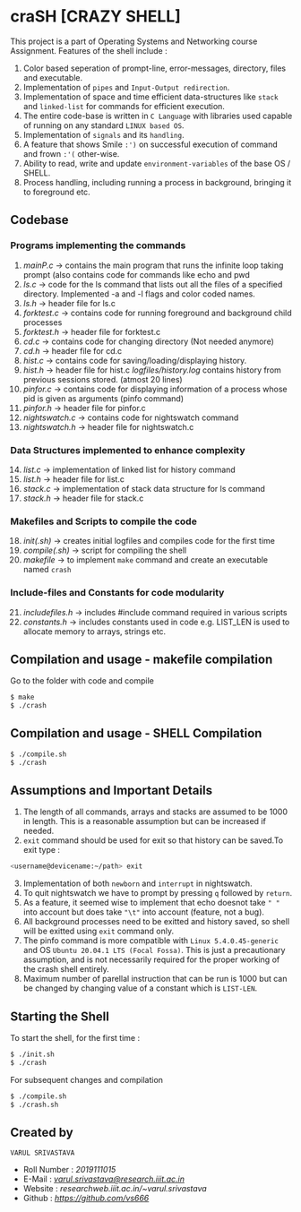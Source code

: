 # craSH [CRAZY SHELL] 
This project is a part of Operating Systems and Networking course Assignment.
Features of the shell include :

1. Color based seperation of prompt-line, error-messages, directory, files and executable. 
2. Implementation of `pipes` and `Input-Output redirection`.
3. Implementation of space and time efficient data-structures like `stack` and `linked-list` for commands for efficient execution.
4. The entire code-base is written in `C Language` with libraries used capable of running on any standard `LINUX based OS`.
5. Implementation of  `signals` and its `handling`.
6. A feature that shows Smile `:')` on successful execution of command and frown `:'(` other-wise.
7. Ability to read, write and update `environment-variables` of the base OS / SHELL.
8. Process handling, including running a process in background, bringing it to foreground etc.


## Codebase 

### Programs implementing the commands

1.  *mainP.c*       -> contains the main program that runs the infinite loop taking prompt (also contains code for commands like echo and pwd
2.  *ls.c*          -> code for the ls command that lists out all the files of a specified directory. Implemented -a and -l flags and color coded names.
3.  *ls.h*          -> header file for ls.c
4.  *forktest.c*    -> contains code for running foreground and background child processes
5.  *forktest.h*    -> header file for forktest.c
6.  *cd.c*          -> contains code for changing directory (Not needed anymore)
7.  *cd.h*          -> header file for cd.c
8.  *hist.c*        -> contains code for saving/loading/displaying history.
9.  *hist.h*        -> header file for hist.c
*logfiles/history.log* contains history from previous sessions stored. (atmost 20 lines)
10. *pinfor.c*      -> contains code for displaying information of a process whose pid is given as arguments (pinfo command)
11. *pinfor.h*      -> header file for pinfor.c
12. *nightswatch.c* -> contains code for nightswatch command
13. *nightswatch.h* -> header file for nightswatch.c

### Data Structures implemented to enhance complexity

14. *list.c*        -> implementation of linked list for history command
15. *list.h*        -> header file for list.c
16. *stack.c*       -> implementation of stack data structure for ls command
17. *stack.h*       -> header file for stack.c

### Makefiles and Scripts to compile the code

18. *init(.sh)*       -> creates initial logfiles and compiles code for the first time
19. *compile(.sh)*    -> script for compiling the shell
20. *makefile*        -> to implement `make` command and create an executable named `crash`

### Include-files and Constants for code modularity 

21. *includefiles.h*  -> includes #include command required in various scripts
22. *constants.h* -> includes constants used in code e.g. LIST_LEN is used to allocate memory to arrays, strings etc.

## Compilation and usage - makefile compilation

Go to the folder with code and compile

``` bash
$ make
$ ./crash
```

## Compilation and usage - SHELL Compilation 

```bash
$ ./compile.sh
$ ./crash
```

## Assumptions and Important Details

1. The length of all commands, arrays and stacks are assumed to be 1000 in length. This is a reasonable assumption but can be increased if needed.
2. `exit` command should be used for exit so that history can be saved.To exit type :
``` bash
<username@devicename:~/path> exit
```
3. Implementation of both `newborn` and `interrupt` in nightswatch.
4. To quit nightswatch we have to prompt by pressing `q` followed by `return`.
5. As a feature, it seemed wise to implement that echo doesnot take `" "` into account but does take `"\t"` into account (feature, not a bug).
6. All background processes need to be exitted and history saved, so shell will be exitted using `exit` command only.
7. The pinfo command is more compatible with `Linux 5.4.0.45-generic` and OS `Ubuntu 20.04.1 LTS (Focal Fossa)`. This is just a precautionary assumption, and is not necessarily required for the proper working of the crash shell entirely.
8. Maximum number of parellal instruction that can be run is 1000 but can be changed by changing value of a constant which is `LIST-LEN`.

## Starting the Shell

To start the shell, for the first time : 

``` bash
$ ./init.sh
$ ./crash
```

For subsequent changes and compilation 

``` bash
$ ./compile.sh
$ ./crash.sh
```

## Created by 

`VARUL SRIVASTAVA`

- Roll Number : *2019111015*
- E-Mail : *varul.srivastava@research.iiit.ac.in*
- Website : *researchweb.iiit.ac.in/~varul.srivastava*
- Github : *https://github.com/vs666*
